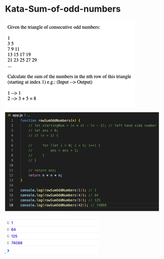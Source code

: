 # Kata-Sum-of-odd-numbers

![screen image](pic.png)

![code image](code.png)

![console image](con.png)